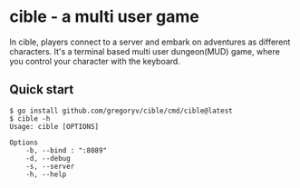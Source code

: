 # cible - a multi user game

In cible, players connect to a server and embark on adventures as
different characters. It's a terminal based multi user dungeon(MUD)
game, where you control your character with the keyboard.

## Quick start

    $ go install github.com/gregoryv/cible/cmd/cible@latest
	$ cible -h
    Usage: cible [OPTIONS]
    
    Options
        -b, --bind : ":8089"
        -d, --debug
        -s, --server
        -h, --help


